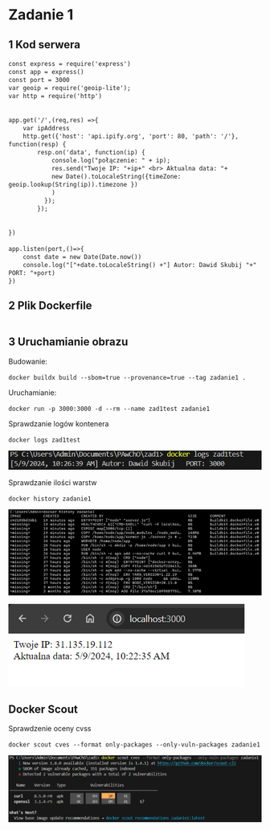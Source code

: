 # Zadanie 1
## 1 Kod serwera

```
const express = require('express')
const app = express()
const port = 3000
var geoip = require('geoip-lite');
var http = require('http')


app.get('/',(req,res) =>{
    var ipAddress
    http.get({'host': 'api.ipify.org', 'port': 80, 'path': '/'}, function(resp) {
        resp.on('data', function(ip) {
            console.log("połączenie: " + ip);
            res.send("Twoje IP: "+ip+" <br> Aktualna data: "+
            new Date().toLocaleString({timeZone: geoip.lookup(String(ip)).timezone })
            )
          });
        });

   
})

app.listen(port,()=>{
    const date = new Date(Date.now()) 
    console.log("["+date.toLocaleString() +"] Autor: Dawid Skubij "+"  PORT: "+port)
})

```

## 2 Plik Dockerfile

```

```

## 3 Uruchamianie obrazu

Budowanie:

`docker buildx build --sbom=true --provenance=true --tag zadanie1 .`

Uruchamianie:

`docker run -p 3000:3000 -d --rm --name zad1test zadanie1`

Sprawdzanie logów kontenera

`docker logs zad1test`

![logi](/imgs/image.png)

Sprawdzanie ilości warstw

`docker history zadanie1`

![history](/imgs/image1.png)

![dzialanie](/imgs/image2.png)

## Docker Scout

Sprawdzenie oceny cvss

`docker scout cves --format only-packages --only-vuln-packages zadanie1`

![cves](/imgs/image3.png)